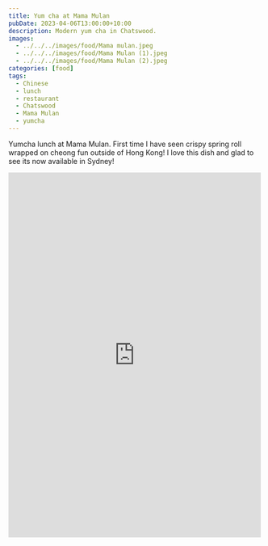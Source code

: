 ```yaml
---
title: Yum cha at Mama Mulan
pubDate: 2023-04-06T13:00:00+10:00
description: Modern yum cha in Chatswood.
images:
  - ../../../images/food/Mama mulan.jpeg
  - ../../../images/food/Mama Mulan (1).jpeg
  - ../../../images/food/Mama Mulan (2).jpeg
categories: [food]
tags:
  - Chinese
  - lunch
  - restaurant
  - Chatswood
  - Mama Mulan
  - yumcha
---
```


Yumcha lunch at Mama Mulan. First time I have seen crispy spring roll wrapped on cheong fun outside of Hong Kong! I love this dish and glad to see its now available in Sydney!

<iframe src="https://www.facebook.com/plugins/post.php?href=https%3A%2F%2Fwww.facebook.com%2Fchris1.tham%2Fposts%2Fpfbid02zJQWA2CsUqasV49DiSXMSMEQNMof6PRaQUDRXtuGAUbPKRhVqTJNo6nFKk9FFyKRl&show_text=true&width=500" width="500" height="723" style="border:none;overflow:hidden" scrolling="no" frameborder="0" allowfullscreen="true" allow="autoplay; clipboard-write; encrypted-media; picture-in-picture; web-share"></iframe>
